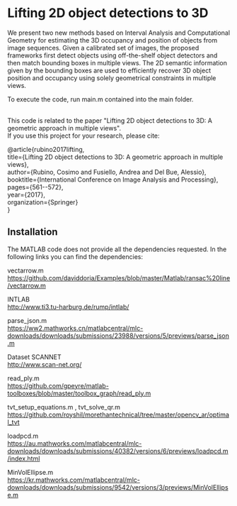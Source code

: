 # Lifting 2D object detections to 3D


We present two new methods based on Interval Analysis and Computational Geometry for estimating the 3D occupancy and position of objects from image sequences. Given a calibrated set of images, the proposed frameworks first detect objects using off-the-shelf object detectors and then match bounding boxes in multiple views. The 2D semantic information given by the bounding boxes are used to efficiently recover 3D object position and occupancy using solely geometrical constraints in multiple views.

To execute the code, run main.m contained into the main folder. <br> <br>

This code is related to the paper "Lifting 2D object detections to 3D: A geometric approach in multiple views". <br>
If you use this project for your research, please cite:

@article{rubino2017lifting, <br>
  title={Lifting 2D object detections to 3D: A geometric approach in multiple views}, <br>
  author={Rubino, Cosimo and Fusiello, Andrea and Del Bue, Alessio}, <br>
  booktitle={International Conference on Image Analysis and Processing}, <br>
  pages={561--572}, <br>
  year={2017}, <br>
  organization={Springer} <br>
}


## Installation

The MATLAB code does not provide all the dependencies requested. In the following links you can find the dependencies:

vectarrow.m   <br>
https://github.com/daviddoria/Examples/blob/master/Matlab/ransac%20line/vectarrow.m

INTLAB <br>
http://www.ti3.tu-harburg.de/rump/intlab/

parse_json.m <br>
https://ww2.mathworks.cn/matlabcentral/mlc-downloads/downloads/submissions/23988/versions/5/previews/parse_json.m

Dataset SCANNET <br>
http://www.scan-net.org/

read_ply.m <br>
https://github.com/gpeyre/matlab-toolboxes/blob/master/toolbox_graph/read_ply.m

tvt_setup_equations.m , tvt_solve_qr.m <br>
https://github.com/royshil/morethantechnical/tree/master/opencv_ar/optimal_tvt

loadpcd.m <br>
https://au.mathworks.com/matlabcentral/mlc-downloads/downloads/submissions/40382/versions/6/previews/loadpcd.m/index.html

MinVolEllipse.m <br>
https://kr.mathworks.com/matlabcentral/mlc-downloads/downloads/submissions/9542/versions/3/previews/MinVolEllipse.m


